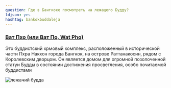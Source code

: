 ```yaml
---
question: Где в Бангкоке посмотреть на лежащего Будду?
ldjson: yes
hashtag: bankokbuddaleja
---
```


### [Ват Пхо (или Ват По, Wat Pho)](https://maps.app.goo.gl/GsbwoQsm3z982kww9)

Это буддистский хрмовый комплекс, расположенный в исторической части Пхра Накхон города Бангкок, на острове Раттанакосин, рядом с Королевским дворцом. Он является домом для огромной позолоченной статуи Будды в состоянии достижения просветления, особо почитаемой буддистами


![лежачий будда](https://bangkokfaq.ru/assets/lejachiibudda.jpg)

